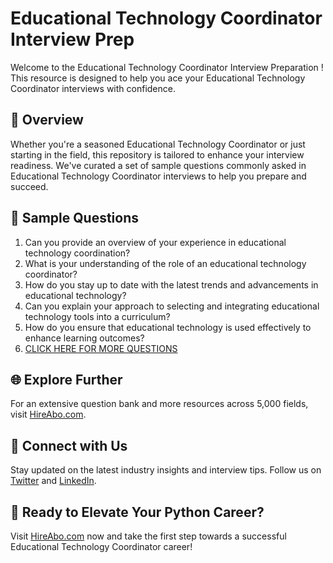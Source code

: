 # Educational Technology Coordinator Interview Prep

Welcome to the Educational Technology Coordinator Interview Preparation ! This resource is designed to help you ace your Educational Technology Coordinator interviews with confidence.

## 🚀 Overview

Whether you're a seasoned Educational Technology Coordinator or just starting in the field, this repository is tailored to enhance your interview readiness. We've curated a set of sample questions commonly asked in Educational Technology Coordinator interviews to help you prepare and succeed.

## 📝 Sample Questions

1. Can you provide an overview of your experience in educational technology coordination?
2. What is your understanding of the role of an educational technology coordinator?
3. How do you stay up to date with the latest trends and advancements in educational technology?
4. Can you explain your approach to selecting and integrating educational technology tools into a curriculum?
5. How do you ensure that educational technology is used effectively to enhance learning outcomes?
6. [CLICK HERE FOR MORE QUESTIONS](https://hireabo.com/job/4_4_23/Educational%20Technology%20Coordinator)

## 🌐 Explore Further

For an extensive question bank and more resources across 5,000 fields, visit [HireAbo.com](https://www.hireabo.com).

## 📱 Connect with Us

Stay updated on the latest industry insights and interview tips. Follow us on [Twitter](https://twitter.com/hireabo) and [LinkedIn](https://www.linkedin.com/in/hire-abo-3609972a8/).

## 🚀 Ready to Elevate Your Python Career?

Visit [HireAbo.com](https://www.hireabo.com) now and take the first step towards a successful Educational Technology Coordinator career!